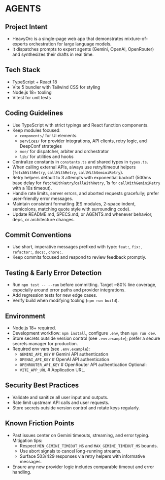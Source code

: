 # AGENTS

## Project Intent
- HeavyOrc is a single-page web app that demonstrates mixture-of-experts orchestration for large language models.
- It dispatches prompts to expert agents (Gemini, OpenAI, OpenRouter) and synthesizes their drafts in real time.

## Tech Stack
- TypeScript + React 18
- Vite 5 bundler with Tailwind CSS for styling
- Node.js 18+ tooling
- Vitest for unit tests

## Coding Guidelines
- Use TypeScript with strict typings and React function components.
- Keep modules focused:
  - `components/` for UI elements
  - `services/` for provider integrations, API clients, retry logic, and DeepConf strategies
  - `moe/` for dispatcher, arbiter and orchestrator
  - `lib/` for utilities and hooks
- Centralize constants in `constants.ts` and shared types in `types.ts`.
- When calling external APIs, always use retry/timeout helpers (`fetchWithRetry`, `callWithRetry`, `callWithGeminiRetry`).
- Retry helpers default to 3 attempts with exponential backoff (500ms base delay for `fetchWithRetry`/`callWithRetry`, 1s for `callWithGeminiRetry` with a 10s timeout).
- Handle rate limits, server errors, and aborted requests gracefully; prefer user-friendly error messages.
- Maintain consistent formatting (ES modules, 2-space indent, semicolons, matching quote style with surrounding code).
- Update README.md, SPECS.md, or AGENTS.md whenever behavior, deps, or architecture changes.

## Commit Conventions
- Use short, imperative messages prefixed with type: `feat:`, `fix:`, `refactor:`, `docs:`, `chore:`.
- Keep commits focused and respond to review feedback promptly.

## Testing & Early Error Detection
- Run `npm test -- --run` before committing. Target ~80% line coverage, especially around error paths and provider integrations.
- Add regression tests for new edge cases.
- Verify build when modifying tooling (`npm run build`).

## Environment
- Node.js 18+ required.
- Development workflow: `npm install`, configure `.env`, then `npm run dev`.
- Store secrets outside version control (see `.env.example`); prefer a secure secrets manager for production.
- Required env vars (see `.env.example`):
  - `GEMINI_API_KEY`  # Gemini API authentication
  - `OPENAI_API_KEY`  # OpenAI API authentication
  - `OPENROUTER_API_KEY`  # OpenRouter API authentication
  Optional:
  - `VITE_APP_URL`  # Application URL.

## Security Best Practices
- Validate and sanitize all user input and outputs.
- Rate limit upstream API calls and user requests.
- Store secrets outside version control and rotate keys regularly.


## Known Friction Points
- Past issues center on Gemini timeouts, streaming, and error typing. Mitigation tips:
  - Respect `MIN_GEMINI_TIMEOUT_MS` and `MAX_GEMINI_TIMEOUT_MS` bounds.
  - Use abort signals to cancel long-running streams.
  - Surface 503/429 responses via retry helpers with informative messages.
- Ensure any new provider logic includes comparable timeout and error handling.


